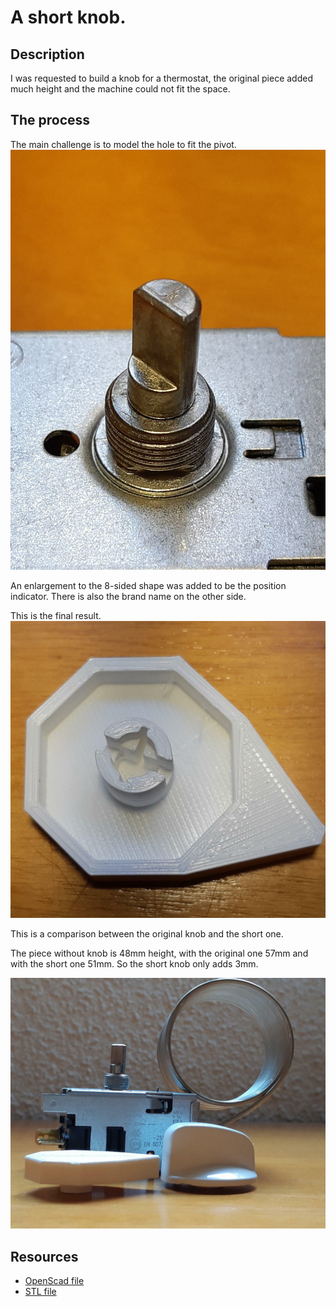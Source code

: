 #  A short knob.


## Description
I was requested to build a knob for a thermostat, the original piece added much height and the machine could not fit the space.


## The process

The main challenge is to model the hole to fit the pivot.
![](img/pivot.jpg)

An enlargement to the 8-sided shape was added to be the position indicator. There is also the brand name on the other side.

This is the final result.
![](img/knob.jpg)

This is a comparison between the original knob and the short one.

The piece without knob is 48mm height, with the original one 57mm and with the short one 51mm. So the short knob only adds 3mm.

![](img/comparison.jpg)


## Resources
* [OpenScad file](knob_short.scad)
* [STL file](knob_short.stl)
